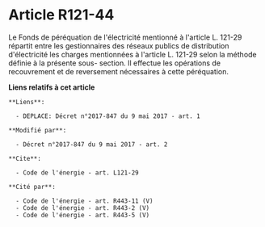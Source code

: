 # Article R121-44

Le Fonds de péréquation de l'électricité mentionné à l'article L. 121-29 répartit entre les gestionnaires des réseaux publics
de distribution d'électricité les charges mentionnées à l'article L. 121-29 selon la méthode définie à la présente sous-
section. Il effectue les opérations de recouvrement et de reversement nécessaires à cette péréquation.

**Liens relatifs à cet article**

	**Liens**:

	  - DEPLACE: Décret n°2017-847 du 9 mai 2017 - art. 1

	**Modifié par**:

	  - Décret n°2017-847 du 9 mai 2017 - art. 2

	**Cite**:

	  - Code de l'énergie - art. L121-29

	**Cité par**:

	  - Code de l'énergie - art. R443-11 (V)
	  - Code de l'énergie - art. R443-2 (V)
	  - Code de l'énergie - art. R443-5 (V)
